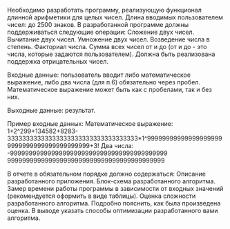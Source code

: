 Необходимо разработать программу, реализующую функционал длинной арифметики для целых чисел. Длина вводимых пользователем чисел: до 2500 знаков. В разработанной программе должны поддерживаться следующие операции:
Сложение двух чисел.
Вычитание двух чисел.
Умножение двух чисел.
Возведение числа в степень.
Факториал числа.
Сумма всех чисел от и до (от и до - это числа, которые задаются пользователем).
Должна быть реализована поддержка отрицательных чисел.

Входные данные: пользователь вводит либо математическое выражение, либо два числа (для п.6) обязательно через пробел. Математическое выражение может быть как с пробелами, так и без них.

Выходные данные: результат.

Пример входные данных:
Математическое выражение: 1+2^299+134582+8283-33333333333333333333333333333333333*1^999999999999999999999999999999999999999999+3!
Два числа: -999999999999999999999999999999999999999999 999999999999999999999999999999999999999999

В отчете в обязательном порядке должно содержаться:
Описание разработанного приложения.
Блок-схема разработанного алгоритма.
Замер времени работы программы в зависимости от входных значений (рекомендуется оформить в виде таблицы).
Оценка сложности разработанного алгоритма. Подробно пояснить, как была произведена оценка.
В выводе указать способы оптимизации разработанного вами алгоритма.
